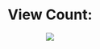 <h1 align='center'>View Count:</h1>
<p align='center'>
    <img src='https://bit.ly/narayan-view-count'>
</p>